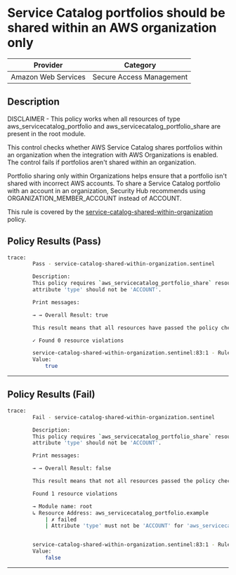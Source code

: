 # Service Catalog portfolios should be shared within an AWS organization only

| Provider            |          Category          |
| ------------------- |  ------------------------  |
| Amazon Web Services |  Secure Access Management  |

## Description

DISCLAIMER - This policy works when all resources of type aws_servicecatalog_portfolio and aws_servicecatalog_portfolio_share are present in the root module.

This control checks whether AWS Service Catalog shares portfolios within an organization when the integration with AWS Organizations is enabled. The control fails if portfolios aren't shared within an organization.

Portfolio sharing only within Organizations helps ensure that a portfolio isn't shared with incorrect AWS accounts. To share a Service Catalog portfolio with an account in an organization, Security Hub recommends using ORGANIZATION_MEMBER_ACCOUNT instead of ACCOUNT. 

This rule is covered by the [service-catalog-shared-within-organization](../../policies/service-catalog-shared-within-organization.sentinel) policy.

## Policy Results (Pass)

```bash
trace:
        Pass - service-catalog-shared-within-organization.sentinel

        Description:
        This policy requires `aws_servicecatalog_portfolio_share` resources to have
        attribute 'type' should not be 'ACCOUNT'.

        Print messages:

        → → Overall Result: true

        This result means that all resources have passed the policy check for the policy service-catalog-shared-within-organization.

        ✓ Found 0 resource violations

        service-catalog-shared-within-organization.sentinel:83:1 - Rule "main"
        Value:
            true
```

---

## Policy Results (Fail)

```bash
trace:
        Fail - service-catalog-shared-within-organization.sentinel

        Description:
        This policy requires `aws_servicecatalog_portfolio_share` resources to have
        attribute 'type' should not be 'ACCOUNT'.

        Print messages:

        → → Overall Result: false

        This result means that not all resources passed the policy check and the protected behavior is not allowed for the policy service-catalog-shared-within-organization.

        Found 1 resource violations

        → Module name: root
        ↳ Resource Address: aws_servicecatalog_portfolio.example
            | ✗ failed
            | Attribute 'type' must not be 'ACCOUNT' for 'aws_servicecatalog_portfolio_share' linked with the 'aws_servicecatalog_portfolio' resource. Refer to https://docs.aws.amazon.com/securityhub/latest/userguide/servicecatalog-controls.html#servicecatalog-1 for more details.


        service-catalog-shared-within-organization.sentinel:83:1 - Rule "main"
        Value:
            false
```

---

